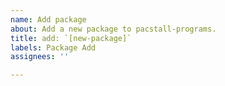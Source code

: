 ```yaml
---
name: Add package
about: Add a new package to pacstall-programs.
title: add: `[new-package]`
labels: Package Add
assignees: ''

---
```

